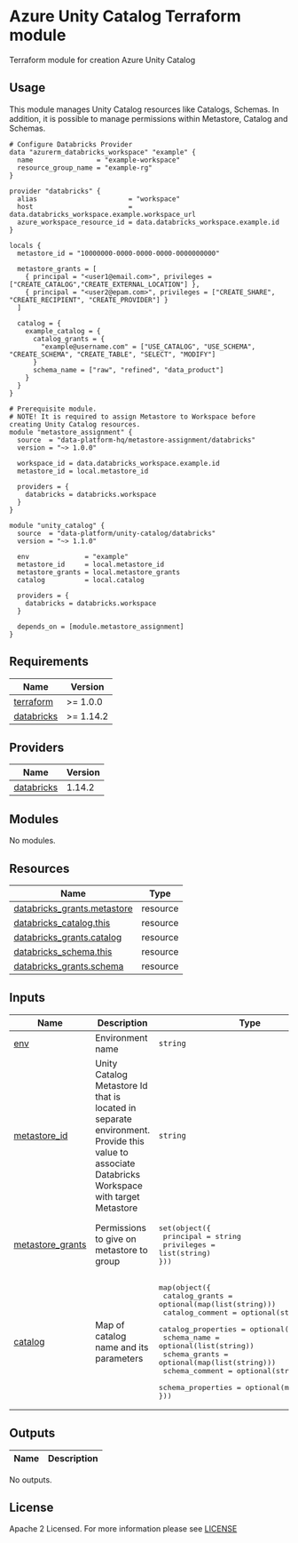 # Azure Unity Catalog Terraform module
Terraform module for creation Azure Unity Catalog

## Usage
This module manages Unity Catalog resources like Catalogs, Schemas. In addition, it is possible to manage permissions within Metastore, Catalog and Schemas.
```hcl
# Configure Databricks Provider
data "azurerm_databricks_workspace" "example" {
  name                = "example-workspace"
  resource_group_name = "example-rg"
}

provider "databricks" {
  alias                       = "workspace"
  host                        = data.databricks_workspace.example.workspace_url
  azure_workspace_resource_id = data.databricks_workspace.example.id
}

locals {
  metastore_id = "10000000-0000-0000-0000-0000000000"
  
  metastore_grants = [
    { principal = "<user1@email.com>", privileges = ["CREATE_CATALOG","CREATE_EXTERNAL_LOCATION"] }, 
    { principal = "<user2@epam.com>", privileges = ["CREATE_SHARE", "CREATE_RECIPIENT", "CREATE_PROVIDER"] }
  ]
  
  catalog = {
    example_catalog = {
      catalog_grants = {
        "example@username.com" = ["USE_CATALOG", "USE_SCHEMA", "CREATE_SCHEMA", "CREATE_TABLE", "SELECT", "MODIFY"]
      }
      schema_name = ["raw", "refined", "data_product"]
    }
  }
}

# Prerequisite module.
# NOTE! It is required to assign Metastore to Workspace before creating Unity Catalog resources.
module "metastore_assignment" {
  source  = "data-platform-hq/metastore-assignment/databricks"
  version = "~> 1.0.0"

  workspace_id = data.databricks_workspace.example.id
  metastore_id = local.metastore_id

  providers = {
    databricks = databricks.workspace
  }
}

module "unity_catalog" {
  source  = "data-platform/unity-catalog/databricks"
  version = "~> 1.1.0"

  env              = "example"
  metastore_id     = local.metastore_id
  metastore_grants = local.metastore_grants
  catalog          = local.catalog

  providers = {
    databricks = databricks.workspace
  }
  
  depends_on = [module.metastore_assignment]
}
```
<!-- BEGIN_TF_DOCS -->
## Requirements

| Name                                                                      | Version   |
| ------------------------------------------------------------------------- | --------- |
| <a name="requirement_terraform"></a> [terraform](#requirement\_terraform)    | >= 1.0.0  |
| <a name="requirement_databricks"></a> [databricks](#requirement\_databricks) | >= 1.14.2  |


## Providers

| Name                                                          | Version   |
| ------------------------------------------------------------- | --------- |
| <a name="provider_databricks"></a> [databricks](#provider\_databricks) | 1.14.2   |


## Modules

No modules.

## Resources

| Name                                                                                                                                                    | Type     |
| ------------------------------------------------------------------------------------------------------------------------------------------------------- | -------- |
| [databricks_grants.metastore](https://registry.terraform.io/providers/databricks/databricks/latest/docs/resources/grants)                               | resource |
| [databricks_catalog.this](https://registry.terraform.io/providers/databricks/databricks/latest/docs/resources/catalog)                                  | resource |
| [databricks_grants.catalog](https://registry.terraform.io/providers/databricks/databricks/latest/docs/resources/grants)                                 | resource |
| [databricks_schema.this](https://registry.terraform.io/providers/databricks/databricks/latest/docs/resources/schema)                                    | resource |
| [databricks_grants.schema](https://registry.terraform.io/providers/databricks/databricks/latest/docs/resources/grants)                                  | resource |


## Inputs

| Name                                                                                   | Description                                                                                     | Type           | Default | Required |
| -------------------------------------------------------------------------------------- | ----------------------------------------------------------------------------------------------- | -------------- | ------- | :------: |
| <a name="input_env"></a> [env](#input\_project)| Environment name | `string`| n/a |   yes    |
| <a name="input_metastore_id"></a> [metastore\_id](#input\_metastore\_id)| Unity Catalog Metastore Id that is located in separate environment. Provide this value to associate Databricks Workspace with target Metastore| `string` | n/a |   yes    |
| <a name="input_metastore_grants"></a> [metastore\_grants](#input\_metastore\_grants)| Permissions to give on metastore to group | <pre>set(object({<br>  principal  = string<br>  privileges = list(string)<br>}))</pre>| [] |   no    |
| <a name="input_catalog"></a> [catalog](#input\_catalog)| Map of catalog name and its parameters | <pre>map(object({<br>  catalog_grants     = optional(map(list(string)))<br>  catalog_comment    = optional(string)<br>  catalog_properties = optional(map(string))<br>  schema_name        = optional(list(string))<br>  schema_grants      = optional(map(list(string)))<br>  schema_comment     = optional(string)<br>  schema_properties  = optional(map(string))<br>}))</pre>|{} |  no  |


## Outputs

| Name                                                                       | Description                            |
| -------------------------------------------------------------------------- | -------------------------------------- |

No outputs.
<!-- END_TF_DOCS -->

## License

Apache 2 Licensed. For more information please see [LICENSE](https://github.com/data-platform-hq/terraform-databricks-unity-catalog/tree/master/LICENSE)
